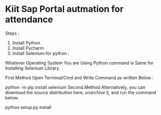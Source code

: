 # Kiit Sap Portal autmation for attendance

Steps : 
1) Install Python
2) Install Pycharm
3) Install Selenium for python :
 
Whatever Operating System You are Using Python command is Same for Installing Selenium Library.

First Method
Open Terminal/Cmd and Write Command as written Below :

python -m pip install selenium
Second Method
Alternatively, you can download the source distribution here, unarchive it, and run the command below: 
 

python setup.py install
